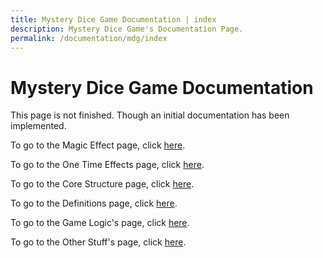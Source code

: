 ```yaml
---
title: Mystery Dice Game Documentation | index
description: Mystery Dice Game's Documentation Page.
permalink: /documentation/mdg/index
---
```


# Mystery Dice Game Documentation

This page is not finished. Though an initial documentation has been implemented.

To go to the Magic Effect page, click [here](magic-effects).

To go to the One Time Effects page, click [here](one-time-effects).

To go to the Core Structure page, click [here](core-structure).

To go to the Definitions page, click [here](definitions).

To go to the Game Logic's page, click [here](game-logic).

To go to the Other Stuff's page, click [here](other-stuff).